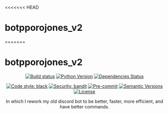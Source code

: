 <<<<<<< HEAD
# botpporojones_v2
=======
# botpporojones_v2

<div align="center">

[![Build status](https://github.com/sapporojones@gmail.com/botpporojones_v2/workflows/build/badge.svg?branch=master&event=push)](https://github.com/sapporojones@gmail.com/botpporojones_v2/actions?query=workflow%3Abuild)
[![Python Version](https://img.shields.io/pypi/pyversions/botpporojones_v2.svg)](https://pypi.org/project/botpporojones_v2/)
[![Dependencies Status](https://img.shields.io/badge/dependencies-up%20to%20date-brightgreen.svg)](https://github.com/sapporojones@gmail.com/botpporojones_v2/pulls?utf8=%E2%9C%93&q=is%3Apr%20author%3Aapp%2Fdependabot)

[![Code style: black](https://img.shields.io/badge/code%20style-black-000000.svg)](https://github.com/psf/black)
[![Security: bandit](https://img.shields.io/badge/security-bandit-green.svg)](https://github.com/PyCQA/bandit)
[![Pre-commit](https://img.shields.io/badge/pre--commit-enabled-brightgreen?logo=pre-commit&logoColor=white)](https://github.com/sapporojones@gmail.com/botpporojones_v2/blob/master/.pre-commit-config.yaml)
[![Semantic Versions](https://img.shields.io/badge/%F0%9F%9A%80-semantic%20versions-informational.svg)](https://github.com/sapporojones@gmail.com/botpporojones_v2/releases)
[![License](https://img.shields.io/github/license/sapporojones@gmail.com/botpporojones_v2)](https://github.com/sapporojones@gmail.com/botpporojones_v2/blob/master/LICENSE)

In which I rework my old discord bot to be better, faster, more efficient, and have better commands.

</div>

